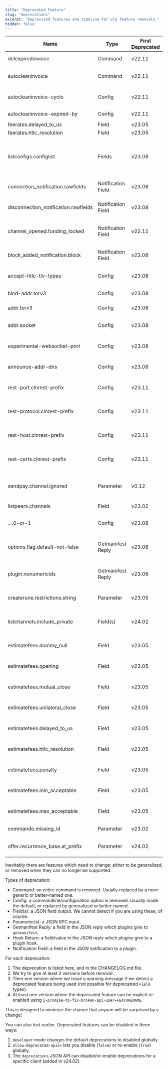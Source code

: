 ```yaml
---
title: "Deprecated Feature"
slug: "deprecations"
excerpt: "Deprecated features and timeline for old feature removals."
hidden: false
---
```


| Name                                 | Type               | First Deprecated | Last Supported | Description                                                                                                                                                                     |
|--------------------------------------|--------------------|------------------|----------------|---------------------------------------------------------------------------------------------------------------------------------------------------------------------------------|
| delexpiredinvoice                    | Command            | v22.11           | v24.02         | `autoclean-once` is more powerful                                                                                                                                               |
| autocleaninvoice                     | Command            | v22.11           | v24.02         | `autoclean` is more general, does more than expired invoices                                                                                                                    |
| autocleaninvoice-cycle               | Config             | v22.11           | v24.02         | Now always once per hour: you can run `autoclean-once` regularly if you need.                                                                                                   |
| autocleaninvoice-expired-by          | Config             | v22.11           | v24.02         | `autoclean`'s `autoclean-expiredinvoices-age`                                                                                                                                   |
| feerates.delayed_to_us               | Field              | v23.05           | v24.02         | Not used with anchor outputs.                                                                                                                                                   |
| feerates.htlc_resolution             | Field              | v23.05           | v24.02         | Not used with anchor outputs.                                                                                                                                                   |
| listconfigs.configlist               | Fields             | v23.08           | v24.08         | Instead of direct members with names equal the config variable, there's now a `configs` sub-object containing a member with details of each config setting                      |
| connection_notification.rawfields    | Notification Field | v23.08           | v24.08         | All notifications now wrap members in an object of the same name                                                                                                                |
| disconnection_notification.rawfields | Notification Field | v23.08           | v24.08         | All notifications now wrap members in an object of the same name                                                                                                                |
| channel_opened.funding_locked        | Notification Field | v22.11           | v24.02         | Renamed to `channel_ready`, as per spec change (zero conf channels are ready before locked)                                                                                     |
| block_added_notification.block       | Notification Field | v23.08           | v24.08         | All notifications now wrap members in an object of the same name                                                                                                                |
| accept-htlc-tlv-types                | Config             | v23.08           | v24.08         | New `accept-htlc-tlv-type` can be specified multiple times, which is cleaner                                                                                                    |
| bind-addr.torv3                      | Config             | v23.08           | v24.08         | `announce-addr` makes more sense for Tor addresses                                                                                                                              |
| addr.torv3                           | Config             | v23.08           | v24.08         | `announce-addr` makes more sense for Tor addresses                                                                                                                              |
| addr.socket                          | Config             | v23.08           | v24.08         | `bind-addr` makes more sense for local sockets since we cannot announce them                                                                                                    |
| experimental-websocket-port          | Config             | v23.08           | v23.08         | Use `bind=ws:` to specify websocket ports on a per-port basis                                                                                                                   |
| announce-addr-dns                    | Config             | v23.08           | v24.08         | Use `bind-addr=dns:` to specify DNS announcements on a per-address basis                                                                                                        |
| rest-port.clnrest-prefix             | Config             | v23.11           | v24.11         | Autodetect where we need to rename `rest-port` to `clnrest-port` (added in v23.11)                                                                                              |
| rest-protocol.clnrest-prefix         | Config             | v23.11           | v24.11         | Autodetect where we need to rename `rest-protocol` to `clnrest-protocol` (added in v23.11)                                                                                      |
| rest-host.clnrest-prefix             | Config             | v23.11           | v24.11         | Autodetect where we need to rename `rest-host` to `clnrest-host` (added in v23.11)                                                                                              |
| rest-certs.clnrest-prefix            | Config             | v23.11           | v24.11         | Autodetect where we need to rename `rest-certs` to `clnrest-certs` (added in v23.11)                                                                                            |
| sendpay.channel.ignored              | Parameter          | v0.12            | v24.02         | Ignore channel specified in first hop and simply use peer id and select our own channel.                                                                                        |
| listpeers.channels                   | Field              | v23.02           | v24.02         | Channels are now in `listpeerchannels`                                                                                                                                          |
| ....0-or-1                           | Config             | v23.08           | v24.08         | Boolean options (in plugins only) used to accept `0` or `1` in place of `true` or `false`                                                                                       |
| options.flag.default-not-false       | Getmanifest Reply  | v23.08           | v24.08         | `flag` options with a default which is not `false` (would be meaningless, since user can only set it to `true`                                                                  |
| plugin.nonumericids                  | Getmanifest Reply  | v23.08           | v24.08         | Plugins must specify that they can accept non-numeric command ids (numeric ids are deprecated)                                                                                  |
| createrune.restrictions.string       | Parameter          | v23.05           | v24.02         | `restrictions` parameter must be an array of arrays, not an array of strings                                                                                                    |
| listchannels.include_private         | Field(s)           | v24.02           | v24.08         | `listchannels` including private channels (now use listpeerchannels which gives far more detail)                                                                                |
| estimatefees.dummy_null              | Field              | v23.05           | v24.05         | deprecated feerates are `null` (rather than missing) if fee estimate is not available                                                                                           |
| estimatefees.opening                 | Field              | v23.05           | v24.05         | `opening` feerate (implementation-specific, use modern feerates)                                                                                                                |
| estimatefees.mutual_close            | Field              | v23.05           | v24.05         | `mutual_close` feerate (implementation-specific, use modern feerates)                                                                                                           |
| estimatefees.unilateral_close        | Field              | v23.05           | v24.05         | `unilateral_close` feerate (implementation-specific, use modern feerates)                                                                                                       |
| estimatefees.delayed_to_us           | Field              | v23.05           | v24.05         | `delayed_to_us` feerate (implementation-specific, use modern feerates)                                                                                                          |
| estimatefees.htlc_resolution         | Field              | v23.05           | v24.05         | `htlc_resolution` feerate (implementation-specific, use modern feerates)                                                                                                        |
| estimatefees.penalty                 | Field              | v23.05           | v24.05         | `penalty` feerate (implementation-specific, use modern feerates)                                                                                                                |
| estimatefees.min_acceptable          | Field              | v23.05           | v24.05         | `min_acceptable` feerate (implementation-specific, use modern feerates)                                                                                                         |
| estimatefees.max_acceptable          | Field              | v23.05           | v24.05         | `max_acceptable` feerate (implementation-specific, use modern feerates)                                                                                                         |
| commando.missing_id                  | Parameter          | v23.02           | v24.02         | Incoming JSON commands without an `id` field                                                                                                                                    |
| offer.recurrence_base.at_prefix      | Parameter          | v24.02           | v24.05         | `recurrence_base` with `@` prefix (use `recurrence_start_any_period`)                                                                                                           |


Inevitably there are features which need to change: either to be generalized, or removed when they can no longer be supported.

Types of deprecation:
* Command: an entire command is removed.  Usually replaced by a more generic or better-named one.
* Config: a commandline/configuration option is removed.  Usually made the default, or replaced by generalized or better-named.
* Field(s): a JSON field output.  We cannot detect if you are using these, of course.
* Parameter(s): a JSON RPC input.
* Getmanifest Reply: a field in the JSON reply which plugins give to `getmanifest`.
* Hook Return: a field/value in the JSON reply which plugins give to a plugin hook.
* Notification Field: a field in the JSON notification to a plugin.

For each deprecation:
1. The deprecation is listed here, and in the CHANGELOG.md file.
2. We try to give at least 2 versions before removal.
3. Then one version where we issue a warning message if we detect a deprecated feature being used (not possible for deprecatred `Field` types).
4. At least one version where the deprecated feature can be explicit re-enabled using `i-promise-to-fix-broken-api-user=FEATURENAME`.


This is designed to minimize the chance that anyone will be surprised by a change!

You can also test earlier.  Deprecated features can be disabled in three ways:
1. `developer` mode changes the default deprecations to disabled globally.
2. `allow-deprecated-apis=` lets you disable (`false`) or re-enable (`true`) globally.
3. The `deprecations` JSON API can disable/re-enable deprecations for a specific client (added in *v24.02*).
